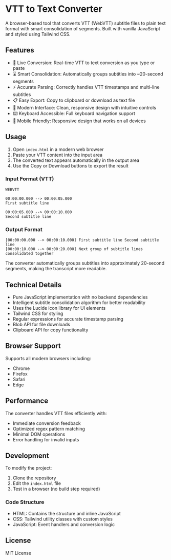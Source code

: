 # VTT to Text Converter

A browser-based tool that converts VTT (WebVTT) subtitle files to plain text format with smart consolidation of segments. Built with vanilla JavaScript and styled using Tailwind CSS.

## Features

- 🚀 Live Conversion: Real-time VTT to text conversion as you type or paste
- ⌛ Smart Consolidation: Automatically groups subtitles into ~20-second segments
- ⚡ Accurate Parsing: Correctly handles VTT timestamps and multi-line subtitles
- 📋 Easy Export: Copy to clipboard or download as text file
- 🎨 Modern Interface: Clean, responsive design with intuitive controls
- ⌨️ Keyboard Accessible: Full keyboard navigation support
- 📱 Mobile Friendly: Responsive design that works on all devices

## Usage

1. Open `index.html` in a modern web browser
2. Paste your VTT content into the input area
3. The converted text appears automatically in the output area
4. Use the Copy or Download buttons to export the result

### Input Format (VTT)
```
WEBVTT

00:00:00.000 --> 00:00:05.000
First subtitle line

00:00:05.000 --> 00:00:10.000
Second subtitle line
```

### Output Format
```
[00:00:00.000 --> 00:00:10.000] First subtitle line Second subtitle line
[00:00:10.000 --> 00:00:20.000] Next group of subtitle lines consolidated together
```

The converter automatically groups subtitles into approximately 20-second segments, making the transcript more readable.

## Technical Details

- Pure JavaScript implementation with no backend dependencies
- Intelligent subtitle consolidation algorithm for better readability
- Uses the Lucide icon library for UI elements
- Tailwind CSS for styling
- Regular expressions for accurate timestamp parsing
- Blob API for file downloads
- Clipboard API for copy functionality

## Browser Support

Supports all modern browsers including:
- Chrome
- Firefox
- Safari
- Edge

## Performance

The converter handles VTT files efficiently with:
- Immediate conversion feedback
- Optimized regex pattern matching
- Minimal DOM operations
- Error handling for invalid inputs

## Development

To modify the project:
1. Clone the repository
2. Edit the `index.html` file
3. Test in a browser (no build step required)

### Code Structure

- HTML: Contains the structure and inline JavaScript
- CSS: Tailwind utility classes with custom styles
- JavaScript: Event handlers and conversion logic

## License

MIT License